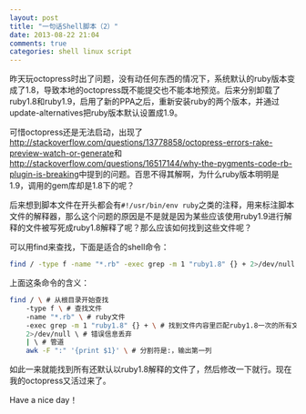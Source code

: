 ```yaml
---
layout: post
title: "一句话Shell脚本（2）"
date: 2013-08-22 21:04
comments: true
categories: shell linux script
---
```

昨天玩octopress时出了问题，没有动任何东西的情况下，系统默认的ruby版本变成了1.8，导致本地的octopress既不能提交也不能本地预览。后来分别卸载了ruby1.8和ruby1.9，启用了新的PPA之后，重新安装ruby的两个版本，并通过update-alternatives把ruby版本默认设置成1.9。

可惜octopress还是无法启动，出现了<http://stackoverflow.com/questions/13778858/octopress-errors-rake-preview-watch-or-generate>和<http://stackoverflow.com/questions/16517144/why-the-pygments-code-rb-plugin-is-breaking>中提到的问题。百思不得其解啊，为什么ruby版本明明是1.9，调用的gem库却是1.8下的呢？

<!-- more -->

后来想到脚本文件在开头都会有`#!/usr/bin/env ruby`之类的注释，用来标注脚本文件的解释器，那么这个问题的原因是不是就是因为某些应该使用ruby1.9进行解释的文件被写死成ruby1.8解释了呢？那么应该如何找到这些文件呢？

可以用find来查找，下面是适合的shell命令：

``` bash
find / -type f -name "*.rb" -exec grep -m 1 "ruby1.8" {} + 2>/dev/null | awk -F ":" '{print $1}'
```

上面这条命令的含义：

``` bash
find / \ # 从根目录开始查找
    -type f \ # 查找文件
    -name "*.rb" \ # ruby文件
    -exec grep -m 1 "ruby1.8" {} + \ # 找到文件内容里匹配ruby1.8一次的所有文件，和匹配内容一起输出 
    2>/dev/null \ # 错误信息丢弃
    | \ # 管道
    awk -F ":" '{print $1}' \ # 分割符是:，输出第一列
```

如此一来就能找到所有还默认以ruby1.8解释的文件了，然后修改一下就行。现在我的octopress又活过来了。

Have a nice day！